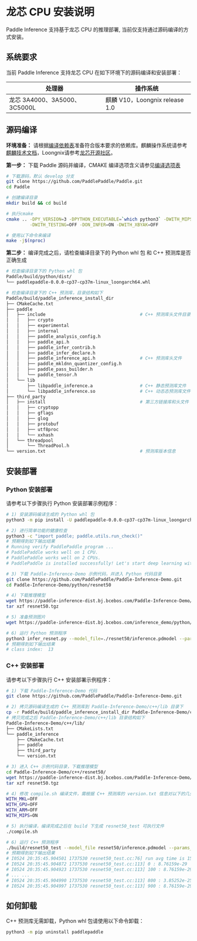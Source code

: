 # 龙芯 CPU 安装说明

Paddle Inference 支持基于龙芯 CPU 的推理部署, 当前仅支持通过源码编译的方式安装。

## 系统要求

当前 Paddle Inference 支持龙芯 CPU 在如下环境下的源码编译和安装部署：

| 处理器 | 操作系统 |
| ---- | ---- |
| 龙芯 3A4000、3A5000、3C5000L | 麒麟 V10，Loongnix release 1.0 |

## 源码编译

**环境准备：** 请根据[编译依赖表](https://www.paddlepaddle.org.cn/documentation/docs/zh/develop/install/Tables.html)准备符合版本要求的依赖库。麒麟操作系统请参考[麒麟技术文档](https://eco.kylinos.cn/document/science.html)，Loongnix请参考[龙芯开源社区](http://www.loongnix.cn/zh/)。

**第一步：** 下载 Paddle 源码并编译，CMAKE 编译选项含义请参见[编译选项表](https://www.paddlepaddle.org.cn/documentation/docs/zh/develop/install/Tables.html)

```bash
# 下载源码，默认 develop 分支
git clone https://github.com/PaddlePaddle/Paddle.git
cd Paddle

# 创建编译目录
mkdir build && cd build

# 执行cmake
cmake .. -DPY_VERSION=3 -DPYTHON_EXECUTABLE=`which python3` -DWITH_MIPS=ON \
         -DWITH_TESTING=OFF -DON_INFER=ON -DWITH_XBYAK=OFF

# 使用以下命令来编译
make -j$(nproc)
```

**第二步：** 编译完成之后，请检查编译目录下的 Python whl 包 和 C++ 预测库是否正确生成

```bash
# 检查编译目录下的 Python whl 包
Paddle/build/python/dist/
└── paddlepaddle-0.0.0-cp37-cp37m-linux_loongarch64.whl

# 检查编译目录下的 C++ 预测库，目录结构如下
Paddle/build/paddle_inference_install_dir
├── CMakeCache.txt
├── paddle
│   ├── include                                    # C++ 预测库头文件目录
│   │   ├── crypto
│   │   ├── experimental
│   │   ├── internal
│   │   ├── paddle_analysis_config.h
│   │   ├── paddle_api.h
│   │   ├── paddle_infer_contrib.h
│   │   ├── paddle_infer_declare.h
│   │   ├── paddle_inference_api.h                 # C++ 预测库头文件
│   │   ├── paddle_mkldnn_quantizer_config.h
│   │   ├── paddle_pass_builder.h
│   │   └── paddle_tensor.h
│   └── lib
│       ├── libpaddle_inference.a                  # C++ 静态预测库文件
│       └── libpaddle_inference.so                 # C++ 动态态预测库文件
├── third_party
│   ├── install                                    # 第三方链接库和头文件
│   │   ├── cryptopp
│   │   ├── gflags
│   │   ├── glog
│   │   ├── protobuf
│   │   ├── utf8proc
│   │   └── xxhash
│   └── threadpool
│       └── ThreadPool.h
└── version.txt                                    # 预测库版本信息
```

## 安装部署

### Python 安装部署

请参考以下步骤执行 Python 安装部署示例程序：

```bash
# 1) 安装源码编译生成的 Python whl 包
python3 -m pip install -U paddlepaddle-0.0.0-cp37-cp37m-linux_loongarch64.whl

# 2) 进行简单功能的健康检查
python3 -c "import paddle; paddle.utils.run_check()"
# 预期得到如下输出结果
# Running verify PaddlePaddle program ...
# PaddlePaddle works well on 1 CPU.
# PaddlePaddle works well on 2 CPUs.
# PaddlePaddle is installed successfully! Let's start deep learning with PaddlePaddle now.

# 3) 下载 Paddle-Inference-Demo 示例代码，并进入 Python 代码目录
git clone https://github.com/PaddlePaddle/Paddle-Inference-Demo.git
cd Paddle-Inference-Demo/python/resnet50

# 4) 下载推理模型
wget https://paddle-inference-dist.bj.bcebos.com/Paddle-Inference-Demo/resnet50.tgz
tar xzf resnet50.tgz

# 5) 准备预测图片
wget https://paddle-inference-dist.bj.bcebos.com/inference_demo/python/resnet50/ILSVRC2012_val_00000247.jpeg

# 6) 运行 Python 预测程序
python3 infer_resnet.py --model_file=./resnet50/inference.pdmodel --params_file=./resnet50/inference.pdiparams
# 预期得到如下输出结果
# class index:  13
```

### C++ 安装部署

请参考以下步骤执行 C++ 安装部署示例程序：

```bash
# 1) 下载 Paddle-Inference-Demo 代码
git clone https://github.com/PaddlePaddle/Paddle-Inference-Demo.git

# 2) 拷贝源码编译生成的 C++ 预测库到 Paddle-Inference-Demo/c++/lib 目录下
cp -r Paddle/build/paddle_inference_install_dir Paddle-Inference-Demo/c++/lib/paddle_inference
# 拷贝完成之后 Paddle-Inference-Demo/c++/lib 目录结构如下
Paddle-Inference-Demo/c++/lib/
├── CMakeLists.txt
└── paddle_inference
    ├── CMakeCache.txt
    ├── paddle
    ├── third_party
    └── version.txt

# 3) 进入 C++ 示例代码目录，下载推理模型
cd Paddle-Inference-Demo/c++/resnet50/
wget https://paddle-inference-dist.bj.bcebos.com/Paddle-Inference-Demo/resnet50.tgz
tar xzf resnet50.tgz

# 4) 修改 compile.sh 编译文件，需根据 C++ 预测库的 version.txt 信息对以下的几处内容进行修改
WITH_MKL=OFF
WITH_GPU=OFF
WITH_ARM=OFF
WITH_MIPS=ON

# 5) 执行编译，编译完成之后在 build 下生成 resnet50_test 可执行文件
./compile.sh

# 6) 运行 C++ 预测程序
./build/resnet50_test --model_file resnet50/inference.pdmodel --params_file resnet50/inference.pdiparams
# 预期得到如下输出结果
# I0524 20:35:45.904501 1737530 resnet50_test.cc:76] run avg time is 1558.38 ms
# I0524 20:35:45.904872 1737530 resnet50_test.cc:113] 0 : 8.76159e-29
# I0524 20:35:45.904923 1737530 resnet50_test.cc:113] 100 : 8.76159e-29
# ... ...
# I0524 20:35:45.904990 1737530 resnet50_test.cc:113] 800 : 3.85252e-25
# I0524 20:35:45.904997 1737530 resnet50_test.cc:113] 900 : 8.76159e-29
```

## 如何卸载

C++ 预测库无需卸载，Python whl 包请使用以下命令卸载：

```bash
python3 -m pip uninstall paddlepaddle
```
